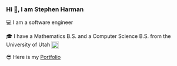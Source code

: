 ### Hi 👋, I am Stephen Harman

💻 I am a software engineer

🎓 I have a Mathematics B.S. and a Computer Science B.S. from the University of Utah <img src="https://upload.wikimedia.org/wikipedia/commons/b/be/Utah_Utes_logo.svg" alt="go" width="20" height="20" align="center"/>

😎 Here is my [Portfolio](https://stephenfuncode.github.io/portfolio/)
